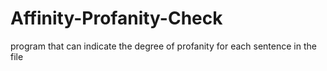# Affinity-Profanity-Check
program that can indicate the degree of profanity for each sentence in the file
